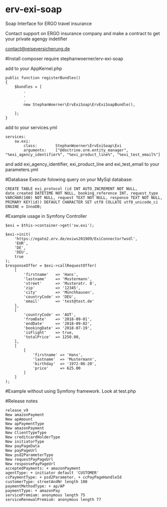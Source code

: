 # erv-exi-soap
Soap Interface for ERGO travel insurance 

Contact support on ERGO insurance company and make a contract to get your private agengy indetifier

contact@reiseversicherung.de

#Install
composer require stephanwoerner/erv-exi-soap

add to your AppKernel.php 
```` 
public function registerBundles()
{
    $bundles = [
        .
        .
        .
        new StephanWoerner\ErvExiSoap\ErvExiSoapBundle(),
    
    ];
}
````
add to your services.yml
````
services:
    sw.exi:
        class:        StephanWoerner\ErvExiSoap\Exi
        arguments:    ["@doctrine.orm.entity_manager", "%exi_agency_identifier%", "%exi_product_line%", "%exi_test_email%"]

````
and add exi_agency_identifier, exi_product_line and exi_test_email to your parameters.yml

#Database
Execute folowing query on your MySql database:

````
CREATE TABLE exi_protocol (id INT AUTO_INCREMENT NOT NULL, date_created DATETIME NOT NULL, booking_reference INT, request_type VARCHAR(100) NOT NULL, request TEXT NOT NULL, response TEXT NOT NULL, PRIMARY KEY(id)) DEFAULT CHARACTER SET utf8 COLLATE utf8_unicode_ci ENGINE = InnoDB;
````

#Example usage in Symfony Controller
````
$exi = $this->container->get('sw.exi');

$exi->init(
    'https://egate2.erv.de/exiws201909/ExiConnector?wsdl',
    'EUR',
    'DE',
    'DEU',
    true
);
$responseOffer = $exi->callRequestOffer(
    [
        'firstname'   => 'Hans',
        'lastname'    => 'Mustermann',
        'street'      => 'Musteratr. 8',
        'zip'         => '12345',
        'city'        => 'Münchhausen',
        'countryCode' => 'DEU',
        'email'       => 'test@test.de'
    ],
    [
        'countryCode' => 'AUT',
        'fromDate'    => '2018-09-01',
        'endDate'     => '2018-09-02',
        'bookingDate' => '2018-07-19',
        'isFlight'    => true,
        'totalPrice'  => 1250.00,
    ],
    [
        [
            'firstname' => 'Hans',
            'lastname'  => 'Mustermann',
            'birthday'  => '1972-06-20',
            'price'     => 625.00
        ]
    ]
);
````

#Example without using Symfony framework.
Look at test.php


#Release notes
````
release_v9
New amazonPayment
New apAmount
New apPaymentType
New amazonPayment
New ClientTypeType
New creditcardHolderType
New initiatorType
New payPageData
New payPageUrl
New psd2ParameterType
New requestPayPageUrl
New responsePayPageUrl
acceptedPayments: + amazonPayment
agentType: + initiator default 'CUSTOMER'
ccPaymentType: + psd2Parameter, + ccPayPageHandleId
customerType: streetAndNr length 100
paymentMethodType: + ap/AP
paymentType: + amazonPay
servicePremium: anonymous length 75
serviceRenewalPremium: anonymous length 77
````